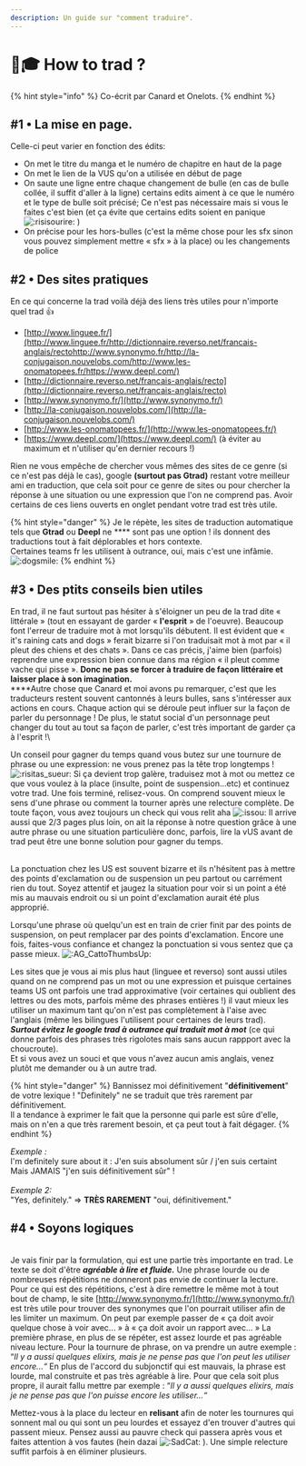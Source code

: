 ```yaml
---
description: Un guide sur "comment traduire".
---
```


# 👩🎓 How to trad ?

{% hint style="info" %}
Co-écrit par Canard et Onelots.
{% endhint %}

## #1 • La mise en page.

Celle-ci peut varier en fonction des édits:

* On met le titre du manga et le numéro de chapitre en haut de la page
* On met le lien de la VUS qu'on a utilisée en début de page&#x20;
* On saute une ligne entre chaque changement de bulle (en cas de bulle collée, il suffit d'aller à la ligne) certains edits aiment à ce que le numéro et le type de bulle soit précisé; Ce n'est pas nécessaire mais si vous le faites c'est bien (et ça évite que certains edits soient en panique <img src="https://cdn.discordapp.com/emojis/681469647824093240.webp?size=44&#x26;quality=lossless" alt=":risisourire:" data-size="line"> )
* On précise pour les hors-bulles (c'est la même chose pour les sfx sinon vous pouvez simplement mettre « sfx » à la place) ou les changements de police

## #2 • Des sites pratiques

En ce qui concerne la trad voilà déjà des liens très utiles pour n'importe quel trad :thumbsup:

* [http://www.linguee.fr/](http://www.linguee.fr/http://dictionnaire.reverso.net/francais-anglais/rectohttp://www.synonymo.fr/http://la-conjugaison.nouvelobs.com/http://www.les-onomatopees.fr/https://www.deepl.com/)
* [http://dictionnaire.reverso.net/francais-anglais/recto](http://dictionnaire.reverso.net/francais-anglais/recto)
* [http://www.synonymo.fr/](http://www.synonymo.fr/)
* [http://la-conjugaison.nouvelobs.com/](http://la-conjugaison.nouvelobs.com/)
* [http://www.les-onomatopees.fr/](http://www.les-onomatopees.fr/)
* [https://www.deepl.com/](https://www.deepl.com/) (à éviter au maximum et n'utiliser qu'en dernier recours !)

Rien ne vous empêche de chercher vous mêmes des sites de ce genre (si ce n'est pas déjà le cas), google **(surtout pas Gtrad)** restant votre meilleur ami en traduction, que cela soit pour ce genre de sites ou pour chercher la réponse à une situation ou une expression que l'on ne comprend pas. Avoir certains de ces liens ouverts en onglet pendant votre trad est très utile.

{% hint style="danger" %}
Je le répète, les sites de traduction automatique tels que **Gtrad** ou **Deepl** ne **** sont pas une option ! ils donnent des traductions tout à fait déplorables et hors contexte.\
Certaines teams fr les utilisent à outrance, oui, mais c'est une infâmie.<img src="https://cdn.discordapp.com/emojis/1048743138560311416.webp?size=96&#x26;quality=lossless" alt=":dogsmile:" data-size="line">
{% endhint %}

## #3 • Des ptits conseils bien utiles&#x20;

&#x20;En trad, il ne faut surtout pas hésiter à s'éloigner un peu de la trad dite « littérale » (tout en essayant de garder « **l'esprit** » de l'oeuvre). Beaucoup font l'erreur de traduire mot à mot lorsqu'ils débutent. Il est évident que « it's raining cats and dogs » ferait bizarre si l'on traduisait mot à mot par « il pleut des chiens et des chats ». Dans ce cas précis, j'aime bien (parfois) reprendre une expression bien connue dans ma région « il pleut comme vache qui pisse ». **Donc ne pas se forcer à traduire de façon littéraire et laisser place à son imagination.**\
****Autre chose que Canard et moi avons pu remarquer, c'est que les traducteurs restent souvent cantonnés à leurs bulles, sans s'intéresser aux actions en cours. Chaque action qui se déroule peut influer sur la façon de parler du personnage ! De plus, le statut social d'un personnage peut changer du tout au tout sa façon de parler, c'est très important de garder ça à l'esprit !\


Un conseil pour gagner du temps quand vous butez sur une tournure de phrase ou une expression: ne vous prenez pas la tête trop longtemps ! <img src="https://cdn.discordapp.com/emojis/703311839815139499.webp?size=44&#x26;quality=lossless" alt=":risitas_sueur:" data-size="line"> Si ça devient trop galère, traduisez mot à mot ou mettez ce que vous voulez à la place (insulte, point de suspension...etc) et continuez votre trad. Une fois terminé, relisez-vous. On comprend souvent mieux le sens d'une phrase ou comment la tourner après une relecture complète. De toute façon, vous avez toujours un check qui vous relit aha <img src="https://cdn.discordapp.com/emojis/717716539608137839.webp?size=44&#x26;quality=lossless" alt=":issou:" data-size="line"> Il arrive aussi que 2/3 pages plus loin, on ait la réponse à notre question grâce à une autre phrase ou une situation particulière donc, parfois, lire la vUS avant de trad peut être une bonne solution pour gagner du temps.

\
La ponctuation chez les US est souvent bizarre et ils n'hésitent pas à mettre des points d'exclamation ou de suspension un peu partout ou carrément rien du tout. Soyez attentif et jaugez la situation pour voir si un point a été mis au mauvais endroit ou si un point d'exclamation aurait été plus approprié.

Lorsqu'une phrase où quelqu'un est en train de crier finit par des points de suspension, on peut remplacer par des points d'exclamation. Encore une fois, faites-vous confiance et changez la ponctuation si vous sentez que ça passe mieux. <img src="https://cdn.discordapp.com/emojis/704695174151798814.webp?size=44&#x26;quality=lossless" alt=":AG_CattoThumbsUp:" data-size="line">

Les sites que je vous ai mis plus haut (linguee et reverso) sont aussi utiles quand on ne comprend pas un mot ou une expression et puisque certaines teams US ont parfois une trad approximative (voir certaines qui oublient des lettres ou des mots, parfois même des phrases entières !) il vaut mieux les utiliser un maximum tant qu'on n'est pas complètement à l'aise avec l'anglais (même les bilingues l'utilisent pour certaines de leurs trad). _**Surtout évitez le google trad à outrance qui traduit mot à mot**_ (ce qui donne parfois des phrases très rigolotes mais sans aucun rappport avec la choucroute).\
Et si vous avez un souci et que vous n'avez aucun amis anglais, venez plutôt me demander ou à un autre trad.

{% hint style="danger" %}
Bannissez moi définitivement "**définitivement**" de votre lexique ! "Definitely" ne se traduit que très rarement par définitivement.\
Il a tendance à exprimer le fait que la personne qui parle est sûre d'elle, mais on n'en a que très rarement besoin, et ça peut tout à fait dégager.
{% endhint %}

_Exemple :_ \
I'm definitely sure about it : J'en suis absolument sûr / j'en suis certaint\
Mais JAMAIS "j'en suis définitivement sûr" !\
\
_Exemple 2:_\
"Yes, definitely." => **TRÈS RAREMENT** "oui, définitivement."&#x20;

## #4 • Soyons logiques&#x20;

\
Je vais finir par la formulation, qui est une partie très importante en trad. Le texte se doit d'être _**agréable à lire et fluide.**_ Une phrase lourde ou de nombreuses répétitions ne donneront pas envie de continuer la lecture. Pour ce qui est des répétitions, c'est à dire remettre le même mot à tout bout de champ, le site [http://www.synonymo.fr/](http://www.synonymo.fr/) est très utile pour trouver des synonymes que l'on pourrait utiliser afin de les limiter un maximum. On peut par exemple passer de « ça doit avoir quelque chose à voir avec... » à « ça doit avoir un rapport avec... » La première phrase, en plus de se répéter, est assez lourde et pas agréable niveau lecture. Pour la tournure de phrase, on va prendre un autre exemple : “_Il y a aussi quelques elixirs, mais je ne pense pas que l'on peut les utiliser encore...“_ En plus de l'accord du subjonctif qui est mauvais, la phrase est lourde, mal construite et pas très agréable à lire. Pour que cela soit plus propre, il aurait fallu mettre par exemple : “_Il y a aussi quelques elixirs, mais je ne pense pas que l'on puisse encore les utiliser...“_&#x20;

Mettez-vous à la place du lecteur en **relisant** afin de noter les tournures qui sonnent mal ou qui sont un peu lourdes et essayez d'en trouver d'autres qui passent mieux. Pensez aussi au pauvre check qui passera après vous et faites attention à vos fautes (hein dazai <img src="https://cdn.discordapp.com/emojis/775659206619430913.webp?size=44&#x26;quality=lossless" alt=":SadCat:" data-size="line"> ). Une simple relecture suffit parfois à en éliminer plusieurs.
